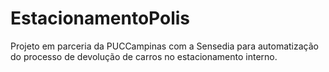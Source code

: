 # EstacionamentoPolis
Projeto em parceria da PUCCampinas com a Sensedia para automatização do processo de devolução de carros no estacionamento interno. 
